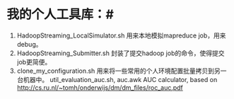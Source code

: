 # 我的个人工具库：#
1. HadoopStreaming_LocalSimulator.sh
   用来本地模拟mapreduce job，用来debug。
2. HadoopStreaming_Submitter.sh
   封装了提交hadoop job的命令，使得提交job更简便。
3. clone_my_configuration.sh
   用来将一些常用的个人环境配置批量拷贝到另一台机器中。
util_evaluation_auc.sh, auc.awk
   AUC calculator, based on http://cs.ru.nl/~tomh/onderwijs/dm/dm_files/roc_auc.pdf
